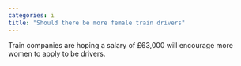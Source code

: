 ```yaml
---
categories: i
title: "Should there be more female train drivers"
---
```

Train companies are hoping a salary of £63,000 will encourage more women to apply to be drivers.